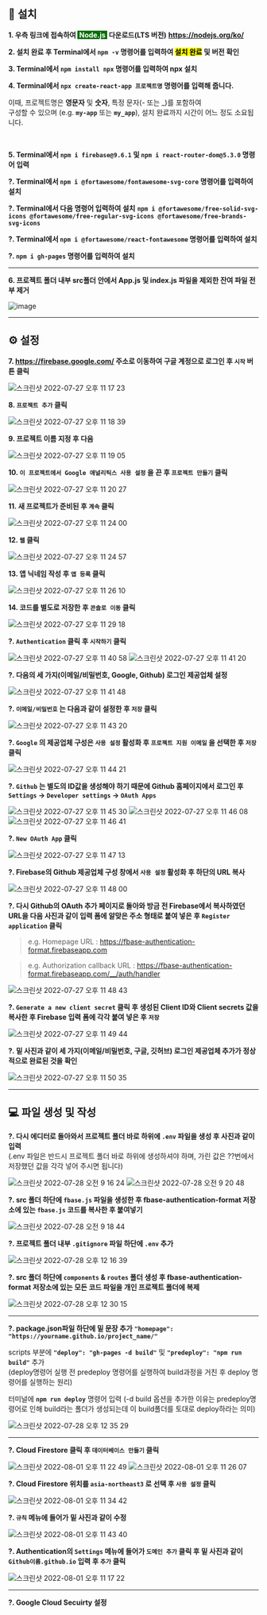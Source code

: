 ## 💾 설치

**1. 우측 링크에 접속하여 <span style="color: white; background-color: #026e00">&nbsp;Node.js&nbsp;</span> 다운로드(LTS 버전)**
**https://nodejs.org/ko/**

**2. 설치 완료 후 Terminal에서 `npm -v` 명령어를 입력하여 <span style="color: black; background-color: yellow">설치 완료</span> 및 버전 확인**

**3. Terminal에서 `npm install npx` 명령어를 입력하여 npx 설치**

**4. Terminal에서 `npx create-react-app 프로젝트명` 명령어를 입력해 줍니다.**

이때, 프로젝트명은 **영문자** 및 **숫자**, 특정 문자(- 또는 \_)를 포함하여<br />
구성할 수 있으며 (e.g. **`my-app`** 또는 **`my_app`**), 설치 완료까지
시간이 어느 정도 소요됩니다.

&nbsp;

**5. Terminal에서 `npm i firebase@9.6.1` 및 `npm i react-router-dom@5.3.0` 명령어 입력**

**?. Terminal에서 `npm i @fortawesome/fontawesome-svg-core` 명령어를 입력하여 설치**

**?. Terminal에서 다음 명령어 입력하여 설치**
**`npm i @fortawesome/free-solid-svg-icons @fortawesome/free-regular-svg-icons @fortawesome/free-brands-svg-icons`**

**?. Terminal에서 `npm i @fortawesome/react-fontawesome` 명령어를 입력하여 설치**

**?. `npm i gh-pages` 명령어를 입력하여 설치**

---

**6. 프로젝트 폴더 내부 src폴더 안에서 App.js 및 index.js 파일을 제외한 잔여 파일 전부 제거**

![image](https://user-images.githubusercontent.com/56868605/181263383-218b7315-2393-416a-97ed-9e03a1824e6a.png)

---

## ⚙️ 설정

**7. https://firebase.google.com/ 주소로 이동하여 구글 계정으로 로그인 후 `시작` 버튼 클릭**

![스크린샷 2022-07-27 오후 11 17 23](https://user-images.githubusercontent.com/56868605/181271373-330a80f1-723e-4dbb-bb5f-23a2912ebf00.png)

**8. `프로젝트 추가` 클릭**

![스크린샷 2022-07-27 오후 11 18 39](https://user-images.githubusercontent.com/56868605/181271417-6dc6d492-aaf5-4022-829a-d5c6d3288606.png)

**9. 프로젝트 이름 지정 후 다음**

![스크린샷 2022-07-27 오후 11 19 05](https://user-images.githubusercontent.com/56868605/181271509-1c333b12-c78e-4f88-a348-b54b806bb001.png)

**10. `이 프로젝트에서 Google 애널리틱스 사용 설정` 을 끈 후 `프로젝트 만들기` 클릭**

![스크린샷 2022-07-27 오후 11 20 27](https://user-images.githubusercontent.com/56868605/181271702-429d6fe2-4f8d-4e07-8fbe-d4f0b81a3a26.png)

**11. 새 프로젝트가 준비된 후 `계속` 클릭**

![스크린샷 2022-07-27 오후 11 24 00](https://user-images.githubusercontent.com/56868605/181273874-ecab0cca-b84d-489c-a9b4-80f6e1d7f296.png)

**12. `웹` 클릭**

![스크린샷 2022-07-27 오후 11 24 57](https://user-images.githubusercontent.com/56868605/181274102-54715e14-6658-4613-a25e-4ce328c343a2.png)

**13. 앱 닉네임 작성 후 `앱 등록` 클릭**

![스크린샷 2022-07-27 오후 11 26 10](https://user-images.githubusercontent.com/56868605/181274320-4e293b3b-7bec-4a64-884a-bdcca435983a.png)

**14. 코드를 별도로 저장한 후 `콘솔로 이동` 클릭**

![스크린샷 2022-07-27 오후 11 29 18](https://user-images.githubusercontent.com/56868605/181275478-c8f4e5fe-2c6c-4fba-8f06-c31596780533.png)

**?. `Authentication` 클릭 후 `시작하기` 클릭**

![스크린샷 2022-07-27 오후 11 40 58](https://user-images.githubusercontent.com/56868605/181396742-3cfccbea-799e-4cf9-8eb2-320af9a151a7.png)
![스크린샷 2022-07-27 오후 11 41 20](https://user-images.githubusercontent.com/56868605/181396800-254c92ff-2259-4a0d-8c4e-e8bad9422bfc.png)

**?. 다음의 세 가지(이메일/비밀번호, Google, Github) 로그인 제공업체 설정**

![스크린샷 2022-07-27 오후 11 41 48](https://user-images.githubusercontent.com/56868605/181395700-03ace689-9a3f-448b-9f6b-d67f97d112da.png)

**?. `이메일/비밀번호` 는 다음과 같이 설정한 후 `저장` 클릭**

![스크린샷 2022-07-27 오후 11 43 20](https://user-images.githubusercontent.com/56868605/181395865-0362377d-03f0-44df-a4d0-85b331a7856f.png)

**?. `Google` 의 제공업체 구성은 `사용 설정` 활성화 후 `프로젝트 지원 이메일` 을 선택한 후 `저장` 클릭**

![스크린샷 2022-07-27 오후 11 44 21](https://user-images.githubusercontent.com/56868605/181409286-158bab62-d306-4e47-b116-93cd9c26a521.png)

**?. `Github` 는 별도의 ID값을 생성해야 하기 때문에 Github 홈페이지에서 로그인 후 `Settings` → `Developer settings` → `OAuth Apps`**

![스크린샷 2022-07-27 오후 11 45 30](https://user-images.githubusercontent.com/56868605/181396552-275079d1-ec50-4710-998d-94c75ad65d03.png)
![스크린샷 2022-07-27 오후 11 46 08](https://user-images.githubusercontent.com/56868605/181407999-6d3ff3be-62a3-40c5-a099-fd7f9b12c7e3.png)
![스크린샷 2022-07-27 오후 11 46 41](https://user-images.githubusercontent.com/56868605/181408492-c906f9aa-ed4e-4d13-ba17-acea606a9cc4.png)

**?. `New OAuth App` 클릭**

![스크린샷 2022-07-27 오후 11 47 13](https://user-images.githubusercontent.com/56868605/181408554-a467101a-ebcd-4eb1-b42a-208ef7464b2f.png)

**?. Firebase의 Github 제공업체 구성 창에서 `사용 설정` 활성화 후 하단의 URL 복사**

![스크린샷 2022-07-27 오후 11 48 00](https://user-images.githubusercontent.com/56868605/181408658-71eb62c0-95e9-40a4-bf77-2be4d9b2b683.png)

**?. 다시 Github의 OAuth 추가 페이지로 돌아와 방금 전 Firebase에서 복사하였던 URL을 다음 사진과 같이 입력 폼에 알맞은 주소 형태로 붙여 넣은 후 `Register application` 클릭**

> e.g. Homepage URL : https://fbase-authentication-format.firebaseapp.com

> e.g. Authorization callback URL : https://fbase-authentication-format.firebaseapp.com/__/auth/handler

![스크린샷 2022-07-27 오후 11 48 43](https://user-images.githubusercontent.com/56868605/181409318-d816b8a7-46d5-4896-a969-02d79baffca4.png)

**?. `Generate a new client secret` 클릭 후 생성된 Client ID와 Client secrets 값을 복사한 후 Firebase 입력 폼에 각각 붙여 넣은 후 `저장`**

![스크린샷 2022-07-27 오후 11 49 44](https://user-images.githubusercontent.com/56868605/181410177-af8ba182-ddcb-484c-b4e6-e8547fd17676.png)

**?. 밑 사진과 같이 세 가지(이메일/비밀번호, 구글, 깃허브) 로그인 제공업체 추가가 정상적으로 완료된 것을 확인**

![스크린샷 2022-07-27 오후 11 50 35](https://user-images.githubusercontent.com/56868605/181410550-518b3cc7-6f08-4476-a106-d8ae401dd3dd.png)

---

## 💻 파일 생성 및 작성

**?. 다시 에디터로 돌아와서 프로젝트 폴더 바로 하위에 `.env` 파일을 생성 후 사진과 같이 입력**<br />
(.env 파일은 반드시 프로젝트 폴더 바로 하위에 생성하셔야 하며, 가린 값은 ??번에서 저장했던 값을 각각 넣어 주시면 됩니다)

![스크린샷 2022-07-28 오전 9 16 24](https://user-images.githubusercontent.com/56868605/181410736-dee6305c-fbb8-4259-bb99-8cbaa89b7d5d.png)
![스크린샷 2022-07-28 오전 9 20 48](https://user-images.githubusercontent.com/56868605/181412214-95dff482-58f1-4a00-b854-e5a4f2d392d9.png)

**?. src 폴더 하단에 `fbase.js` 파일을 생성한 후 fbase-authentication-format 저장소에 있는 `fbase.js` 코드를 복사한 후 붙여넣기**

![스크린샷 2022-07-28 오전 9 18 44](https://user-images.githubusercontent.com/56868605/181412522-8652cad7-7fb0-4364-9ae5-af8203b97720.png)

**?. 프로젝트 폴더 내부 `.gitignore` 파일 하단에 `.env` 추가**

![스크린샷 2022-07-28 오후 12 16 39](https://user-images.githubusercontent.com/56868605/181413091-655ca8f6-4647-4306-87e7-342eb42ffca1.png)

**?. src 폴더 하단에 `components` & `routes` 폴더 생성 후 fbase-authentication-format 저장소에 있는 모든 코드 파일을 개인 프로젝트 폴더에 복제**

![스크린샷 2022-07-28 오후 12 30 15](https://user-images.githubusercontent.com/56868605/181414331-a09c88c6-3a5b-45de-975d-e1fe9d82da95.png)

---

**?. package.json파일 하단에 밑 문장 추가**
**`"homepage": "https://yourname.github.io/project_name/"`**

scripts 부분에 **`"deploy": "gh-pages -d build"`** 및 **`"predeploy": "npm run build"`** 추가<br />
(deploy명령어 실행 전 predeploy 명령어를 실행하여 build과정을 거친 후 deploy 명령어를 실행하는 원리)

터미널에 **`npm run deploy`** 명령어 입력
(-d build 옵션을 추가한 이유는 predeploy명령어로 인해 build라는 폴더가 생성되는데 이 build폴더를 토대로 deploy하라는 의미)

![스크린샷 2022-07-28 오후 12 35 29](https://user-images.githubusercontent.com/56868605/181415239-e9f765b7-291c-46b5-828a-fbbfbe6e143d.png)

---

**?. Cloud Firestore 클릭 후 `데이터베이스 만들기` 클릭**

![스크린샷 2022-08-01 오후 11 22 49](https://user-images.githubusercontent.com/56868605/182175315-815ced1e-0e20-4075-84ad-d7d308153167.png)
![스크린샷 2022-08-01 오후 11 26 07](https://user-images.githubusercontent.com/56868605/182175431-9e95095d-7f42-43e9-9a34-536e0c04f076.png)

**?. Cloud Firestore 위치를 `asia-northeast3` 로 선택 후 `사용 설정` 클릭**

![스크린샷 2022-08-01 오후 11 34 42](https://user-images.githubusercontent.com/56868605/182175469-b9026f15-d2d0-4a4f-b066-6ef22b07df8d.png)

**?. `규칙` 메뉴에 들어가 밑 사진과 같이 수정**

![스크린샷 2022-08-01 오후 11 43 40](https://user-images.githubusercontent.com/56868605/182175848-58689b42-3c91-4170-b1ef-af8197debdab.png)

**?. Authentication의 `Settings` 메뉴에 들어가 `도메인 추가` 클릭 후 밑 사진과 같이 `Github이름.github.io` 입력 후 `추가` 클릭**

![스크린샷 2022-08-01 오후 11 17 22](https://user-images.githubusercontent.com/56868605/182176321-5fdb8163-5c3f-4fc3-bee5-217705ecd7b8.png)

---

**?. Google Cloud Secuirty 설정**
